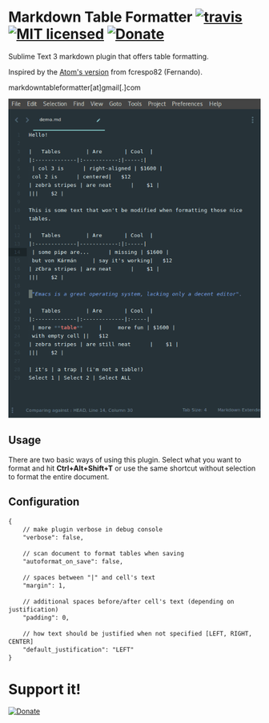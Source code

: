 # Markdown Table Formatter [![travis][img-travis]](https://travis-ci.org/bitwiser73/MarkdownTableFormatter) [![MIT licensed][img-mit]](./LICENSE) [![Donate][img-paypal]][donate-paypal]

Sublime Text 3 markdown plugin that offers table formatting.

Inspired by the [Atom's version](https://atom.io/packages/markdown-table-formatter) from fcrespo82 (Fernando).

markdowntableformatter[at]gmail[.]com

![Example](mtf_show_off_small.gif)


## Usage

There are two basic ways of using this plugin. Select what you want to format and hit **Ctrl+Alt+Shift+T** or use the same shortcut without selection to format the entire document.  

## Configuration

```
{
	// make plugin verbose in debug console
	"verbose": false,

	// scan document to format tables when saving
	"autoformat_on_save": false,

	// spaces between "|" and cell's text
	"margin": 1,

	// additional spaces before/after cell's text (depending on justification)
	"padding": 0,

	// how text should be justified when not specified [LEFT, RIGHT, CENTER]
	"default_justification": "LEFT"
}
```

# Support it!
[![Donate][img-paypal]][donate-paypal]


[donate-paypal]: https://www.paypal.com/cgi-bin/webscr?cmd=_s-xclick&hosted_button_id=WAQUTBM9K8246

[img-travis]: https://travis-ci.org/bitwiser73/MarkdownTableFormatter.svg?branch=master
[img-mit]: https://img.shields.io/badge/license-MIT-blue.svg
[img-paypal]: https://img.shields.io/badge/Donate-PayPal-blue.svg
